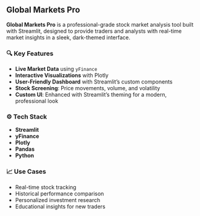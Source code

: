 ## Global Markets Pro

**Global Markets Pro** is a professional-grade stock market analysis tool built with Streamlit, designed to provide traders and analysts with real-time market insights in a sleek, dark-themed interface.

### 🔍 Key Features
- **Live Market Data** using `yFinance`
- **Interactive Visualizations** with Plotly
- **User-Friendly Dashboard** with Streamlit’s custom components
- **Stock Screening**: Price movements, volume, and volatility
- **Custom UI**: Enhanced with Streamlit’s theming for a modern, professional look

### ⚙️ Tech Stack
- **Streamlit**
- **yFinance**
- **Plotly**
- **Pandas**
- **Python**

### 📈 Use Cases
- Real-time stock tracking
- Historical performance comparison
- Personalized investment research
- Educational insights for new traders
